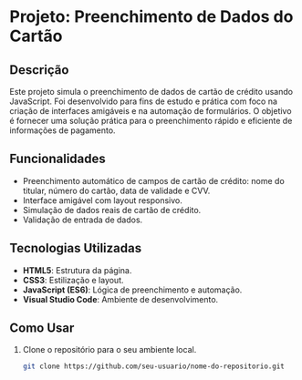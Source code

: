 # Projeto: Preenchimento de Dados do Cartão

## Descrição
Este projeto simula o preenchimento de dados de cartão de crédito usando JavaScript. Foi desenvolvido para fins de estudo e prática com foco na criação de interfaces amigáveis e na automação de formulários. O objetivo é fornecer uma solução prática para o preenchimento rápido e eficiente de informações de pagamento.

## Funcionalidades
- Preenchimento automático de campos de cartão de crédito: nome do titular, número do cartão, data de validade e CVV.
- Interface amigável com layout responsivo.
- Simulação de dados reais de cartão de crédito.
- Validação de entrada de dados.
  
## Tecnologias Utilizadas
- **HTML5**: Estrutura da página.
- **CSS3**: Estilização e layout.
- **JavaScript (ES6)**: Lógica de preenchimento e automação.
- **Visual Studio Code**: Ambiente de desenvolvimento.
  
## Como Usar
1. Clone o repositório para o seu ambiente local.
   ```bash
   git clone https://github.com/seu-usuario/nome-do-repositorio.git

